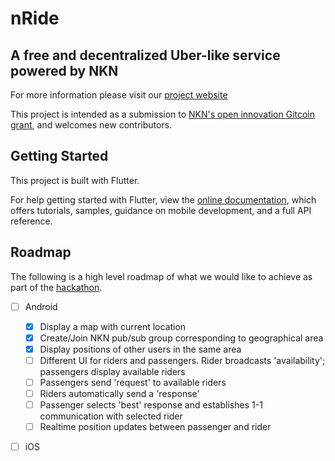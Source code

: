 # nRide
## A free and decentralized Uber-like service powered by NKN

For more information please visit our [project website](https://nride.org)

This project is intended as a submission to 
[NKN's open innovation Gitcoin grant](https://gitcoin.co/issue/nknorg/nBounty/8/100026451),
and welcomes new contributors. 

## Getting Started

This project is built with Flutter.

For help getting started with Flutter, view the
[online documentation](https://flutter.dev/docs), which offers tutorials,
samples, guidance on mobile development, and a full API reference.

## Roadmap

The following is a high level roadmap of what we would like to achieve as part
of the [hackathon](https://gitcoin.co/issue/nknorg/nBounty/8/100026451).

- [ ] Android
    - [x] Display a map with current location
    - [x] Create/Join NKN pub/sub group corresponding to geographical area
    - [x] Display positions of other users in the same area
    - [ ] Different UI for riders and passengers. 
          Rider broadcasts 'availability'; passengers display available riders
    - [ ] Passengers send 'request' to available riders
    - [ ] Riders automatically send a 'response'
    - [ ] Passenger selects 'best' response and establishes 1-1 communication
          with selected rider
    - [ ] Realtime position updates between passenger and rider
- [ ] iOS 

